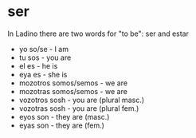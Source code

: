 # ser

In Ladino there are two words for "to be": ser and estar

* yo so/se             - I am
* tu sos               - you are
* el es                - he is
* eya  es              - she is
* mozotros somos/semos - we are
* mozotras somos/semos - we are
* vozotros sosh        - you are (plural masc.)
* vozotras sosh        - you are (plural fem.)
* eyos son             - they are (masc.)
* eyas son             - they are (fem.)

